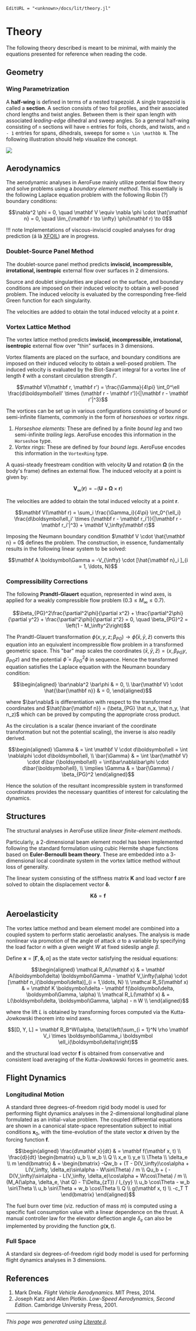```@meta
EditURL = "<unknown>/docs/lit/theory.jl"
```

# Theory

The following theory described is meant to be minimal, with mainly the equations presented for reference when reading the code.

## Geometry

### Wing Parametrization

A **half-wing** is defined in terms of a nested trapezoid. A single trapezoid is called a **section**. A section consists of two foil profiles, and their associated chord lengths and twist angles. Between them is their span length with associated _leading-edge_ dihedral and sweep angles. So a general half-wing consisting of ``n`` sections will have ``n`` entries for foils, chords, and twists, and ``n - 1`` entries for spans, dihedrals, sweeps for some ``n \in \mathbb N``. The following illustration should help visualize the concept.

![](https://godot-bloggy.xyz/post/diagrams/WingGeometry.svg)

## Aerodynamics

The aerodynamic analyses in AeroFuse mainly utilize potential flow theory and solve problems using a _boundary element method_. This essentially is the following Laplace equation problem with the following Robin (?) boundary conditions:

```math
\nabla^2 \phi = 0, \quad \mathbf V \equiv \nabla \phi \cdot \hat{\mathbf n} = 0, \quad \lim_{\mathbf r \to \infty} \phi(\mathbf r) \to 0
```

!!! note
    Implementations of viscous-inviscid coupled analyses for drag prediction (á là [XFOIL](https://web.mit.edu/drela/Public/web/xfoil/)) are in progress.

### Doublet-Source Panel Method

The doublet-source panel method predicts **inviscid, incompressible, irrotational, isentropic** external flow over surfaces in 2 dimensions.

Source and doublet singularities are placed on the surface, and boundary conditions are imposed on their induced velocity to obtain a well-posed problem. The induced velocity is evaluated by the corresponding free-field Green function for each singularity.

```math

```

The velocities are added to obtain the total induced velocity at a point $\mathbf r$.

```math

```

### Vortex Lattice Method

The vortex lattice method predicts **inviscid, incompressible, irrotational, isentropic** external flow over "thin" surfaces in 3 dimensions.

Vortex filaments are placed on the surface, and boundary conditions are imposed on their induced velocity to obtain a well-posed problem. The induced velocity is evaluated by the Biot-Savart integral for a vortex line of length $\ell$ with a constant circulation strength $\Gamma$.

```math
\mathbf V(\mathbf r, \mathbf r') = \frac{\Gamma}{4\pi} \int_0^\ell \frac{d\boldsymbol\ell' \times (\mathbf r - \mathbf r')}{|\mathbf r - \mathbf r'|^3}
```

The vortices can be set up in various configurations consisting of bound or semi-infinite filaments, commonly in the form of _horseshoes_ or _vortex rings_.

1. _Horseshoe elements:_
   These are defined by a finite _bound leg_ and two semi-infinite _trailing legs_. AeroFuse encodes this information in the `Horseshoe` type.
2. _Vortex rings:_
   These are defined by four _bound legs_. AeroFuse encodes this information in the `VortexRing` type.

A quasi-steady freestream condition with velocity $\mathbf U$ and rotation $\boldsymbol\Omega$ (in the body's frame) defines an external flow. The induced velocity at a point is given by:

```math
\mathbf V_{\infty}(\mathbf r) = - (\mathbf U + \boldsymbol\Omega \times \mathbf r)
```

The velocities are added to obtain the total induced velocity at a point $\mathbf r$.

```math
\mathbf V(\mathbf r) = \sum_i \frac{\Gamma_i}{4\pi} \int_0^{\ell_i} \frac{d\boldsymbol\ell_i' \times (\mathbf r - \mathbf r_i')}{|\mathbf r - \mathbf r_i'|^3} + \mathbf V_\infty(\mathbf r)
```

Imposing the Neumann boundary condition $\mathbf V \cdot \hat{\mathbf n} = 0$ defines the problem. The construction, in essence, fundamentally results in the following linear system to be solved:

```math
\mathbf A \boldsymbol\Gamma = -V_{\infty} \cdot [\hat{\mathbf n}_i ]_{i = 1, \ldots, N}
```

### Compressibility Corrections
The following **Prandtl-Glauert** equation, represented in wind axes, is applied for a weakly compressible flow problem ($0.3 \leq M_\infty \leq 0.7$).

```math
\beta_{PG}^2\frac{\partial^2\phi}{\partial x^2} + \frac{\partial^2\phi}{\partial y^2} + \frac{\partial^2\phi}{\partial z^2} = 0, \quad \beta_{PG}^2 = \left(1 - M_\infty^2\right)
```

The Prandtl-Glauert transformation $\phi(x,y,z; \beta_{PG}) \to \bar\phi(\bar x, \bar y, \bar z)$ converts this equation into an equivalent incompressible flow problem in a transformed geometric space. This "bar" map scales the coordinates $(\bar x,\bar y, \bar z) = (x,\beta_{PG} y, \beta_{PG} z)$ and the potential $\bar\phi = \beta_{PG}^2 \phi$ in sequence. Hence the transformed equation satisfies the Laplace equation with the Neumann boundary condition:
```math
\begin{aligned}
    \bar\nabla^2 \bar\phi & = 0, \\
    \bar{\mathbf V} \cdot \hat{\bar{\mathbf n}} & = 0,
\end{aligned}
```
where $\bar\nabla$ is differentiation with respect to the transformed coordinates and $\hat{\bar{\mathbf n}} = (\beta_{PG} \hat n_x, \hat n_y, \hat n_z)$ which can be proved by computing the appropriate cross product.

As the circulation is a scalar (hence invariant of the coordinate transformation but not the potential scaling), the inverse is also readily derived.
```math
\begin{aligned}
    \Gamma & = \int \mathbf V \cdot d\boldsymbol\ell = \int \nabla\phi \cdot d\boldsymbol\ell, \\
    \bar{\Gamma} & = \int \bar{\mathbf V} \cdot d\bar {\boldsymbol\ell} = \int\bar\nabla\bar\phi \cdot d\bar{\boldsymbol\ell}, \\
    \implies \Gamma & = \bar{\Gamma} / \beta_{PG}^2
\end{aligned}
```
Hence the solution of the resultant incompressible system in transformed coordinates provides the necessary quantities of interest for calculating the dynamics.

## Structures

The structural analyses in AeroFuse utilize _linear finite-element methods_.

Particularly, a $2$-dimensional beam element model has been implemented following the standard formulation using cubic Hermite shape functions based on **Euler-Bernoulli beam theory**. These are embedded into a $3$-dimensional local coordinate system in the vortex lattice method without loss of generality.

The linear system consisting of the stiffness matrix $\mathbf K$ and load vector $\mathbf f$ are solved to obtain the displacement vector $\boldsymbol\delta$.

```math
\mathbf K \boldsymbol\delta = \mathbf f
```

## Aeroelasticity

The vortex lattice method and beam element model are combined into a coupled system to perform static aeroelastic analyses. The analysis is made nonlinear via promotion of the angle of attack $\alpha$ to a variable by specifying the load factor $n$ with a given weight $W$ at fixed sideslip angle $\beta$.

Define $\mathbf x = [\boldsymbol\Gamma, \boldsymbol\delta, \alpha]$ as the state vector satisfying the residual equations:

```math
\begin{aligned}
    \mathcal R_A(\mathbf x) & = \mathbf A(\boldsymbol\delta) \boldsymbol\Gamma - \mathbf V_\infty(\alpha) \cdot [\mathbf n_i(\boldsymbol\delta)]_{i = 1,\ldots, N} \\
    \mathcal R_S(\mathbf x) & = \mathbf K \boldsymbol\delta - \mathbf f(\boldsymbol\delta, \boldsymbol\Gamma, \alpha) \\
    \mathcal R_L(\mathbf x) & = L(\boldsymbol\delta, \boldsymbol\Gamma, \alpha) - n W \\
\end{aligned}
```

where the lift $L$ is obtained by transforming forces computed via the Kutta-Jowkowski theorem into wind axes.

```math
[D, Y, L] = \mathbf R_B^W(\alpha, \beta)\left(\sum_{i = 1}^N \rho \mathbf V_i \times  \boldsymbol\Gamma_i \boldsymbol \ell_i(\boldsymbol\delta)\right)
```

and the structural load vector $\mathbf f$ is obtained from conservative and consistent load averaging of the Kutta-Jowkowski forces in geometric axes.

```math

```

## Flight Dynamics

### Longitudinal Motion

A standard three degrees-of-freedom rigid body model is used for performing flight dynamics analyses in the 2-dimensional longitudinal plane formulated as an initial-value problem. The coupled differential equations are shown in a canonical state-space representation subject to initial conditions $\mathbf x_0$, with the time-evolution of the state vector $\mathbf x$ driven by the forcing function $\mathbf f$.

```math
\begin{aligned}
    \frac{d\mathbf x}{dt} & = \mathbf f(\mathbf x, t) \\
    \frac{d}{dt}
    \begin{bmatrix}
        u_b \\
        w_b \\
        Q \\
        x_e \\
        y_e \\
        \Theta \\
        \delta_e \\
        m
    \end{bmatrix} & =
    \begin{bmatrix}
        -Qw_b + (T - D(V_\infty)\cos\alpha + L(V_\infty, \delta_e)\sin\alpha - W\sin\Theta) / m \\
        Qu_b + (  - D(V_\infty)\sin\alpha - L(V_\infty, \delta_e)\cos\alpha + W\cos\Theta) / m \\
        (M_A(\alpha, \delta_e, \hat Q) - T\Delta_{zT}) / I_{yy} \\
        u_b \cos\Theta - w_b \sin\Theta \\
        u_b \sin\Theta + w_b \cos\Theta \\
        Q \\
        g(\mathbf x, t) \\
        -c_T T
    \end{bmatrix}
\end{aligned}
```
The fuel burn over time (viz. reduction of mass $m$) is computed using a specific fuel consumption value with a linear dependence on the thrust. A manual controller law for the elevator deflection angle $\delta_e$ can also be implemented by providing the function $g(\mathbf x, t)$.

### Full Space

A standard six degrees-of-freedom rigid body model is used for performing flight dynamics analyses in 3 dimensions.

```math

```

## References

1. Mark Drela. _Flight Vehicle Aerodynamics_. MIT Press, 2014.
2. Joseph Katz and Allen Plotkin. _Low-Speed Aerodynamics, Second Edition_. Cambridge University Press, 2001.

---

*This page was generated using [Literate.jl](https://github.com/fredrikekre/Literate.jl).*

